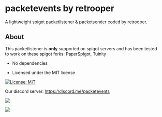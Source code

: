 # packetevents by retrooper

A lightweight spigot packetlistener & packetsender coded by retrooper.

## About

This packetlistener is **only** supported on spigot servers and has been tested to work on these spigot forks: PaperSpigot, Tuinity

* No dependencies

* Licensed under the MIT license

[![License: MIT](https://img.shields.io/badge/License-MIT-yellow.svg)](https://opensource.org/licenses/MIT)

Our discord server: https://discord.me/packetevents

[![](https://jitpack.io/v/retrooper/packetevents.svg)](https://jitpack.io/#retrooper/packetevents)

[![](https://jitci.com/gh/retrooper/packetevents/svg)](https://jitci.com/gh/retrooper/packetevents)

